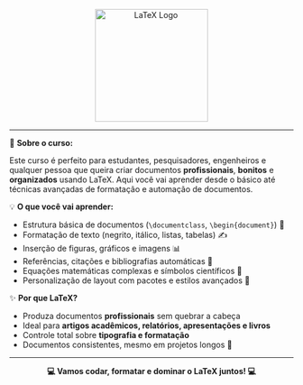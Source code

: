 
<p align="center">
  <img src="https://upload.wikimedia.org/wikipedia/commons/9/92/LaTeX_logo.svg" alt="LaTeX Logo" width="200"/>
</p>


---

🚀 **Sobre o curso:**

Este curso é perfeito para estudantes, pesquisadores, engenheiros e qualquer pessoa que queira criar documentos **profissionais**, **bonitos** e **organizados** usando LaTeX. Aqui você vai aprender desde o básico até técnicas avançadas de formatação e automação de documentos.  

💡 **O que você vai aprender:**
- Estrutura básica de documentos (`\documentclass`, `\begin{document}`) 📝  
- Formatação de texto (negrito, itálico, listas, tabelas) ✍️  
- Inserção de figuras, gráficos e imagens 📊  
- Referências, citações e bibliografias automáticas 📖  
- Equações matemáticas complexas e símbolos científicos 🧮  
- Personalização de layout com pacotes e estilos avançados 🎨  

✨ **Por que LaTeX?**
- Produza documentos **profissionais** sem quebrar a cabeça  
- Ideal para **artigos acadêmicos, relatórios, apresentações e livros**  
- Controle total sobre **tipografia e formatação**  
- Documentos consistentes, mesmo em projetos longos 📑  

---

<p align="center">
  <strong>💻 Vamos codar, formatar e dominar o LaTeX juntos! 💻</strong>
</p>

